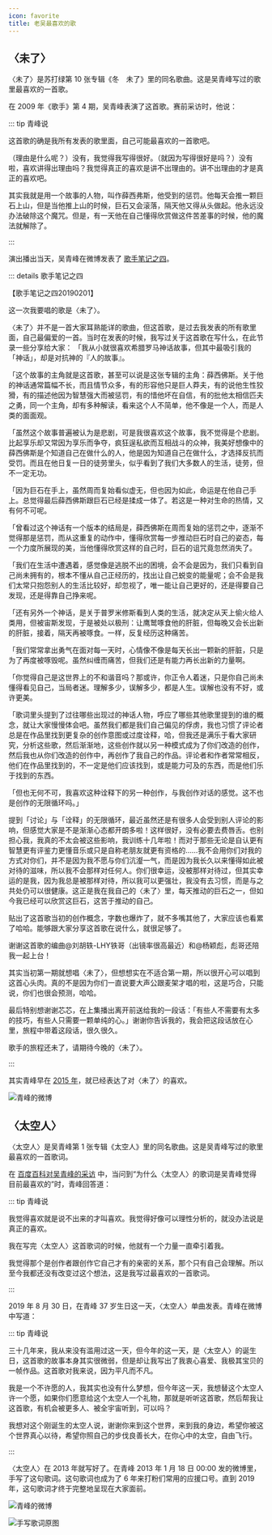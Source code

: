```yaml
---
icon: favorite
title: 老吴最喜欢的歌
---
```


## 〈未了〉

〈未了〉是苏打绿第 10 张专辑《冬　未了》里的同名歌曲。这是吴青峰写过的歌里最喜欢的一首歌。

在 2009 年《歌手》第 4 期，吴青峰表演了这首歌。赛前采访时，他说：

::: tip 青峰说

这首歌的确是我所有发表的歌里面，自己可能最喜欢的一首歌吧。

（理由是什么呢？）没有，我觉得我写得很好。（就因为写得很好是吗？）没有啦，喜欢讲得出理由吗？我觉得真正的喜欢是讲不出理由的。讲不出理由的才是真正的喜欢吧。

其实我就是用一个故事的人物，叫作薛西弗斯，他受到的惩罚。他每天会推一颗巨石上山，但是当他推上山的时候，巨石又会滚落，隔天他又得从头做起。他永远没办法破除这个魔咒。但是，有一天他在自己懂得欣赏做这件苦差事的时候，他的魔法就解除了。

:::

<BiliBili bvid="BV1fJ411v7Zo" width="75%" />

演出播出当天，吴青峰在微博发表了 [歌手笔记之四](https://weibo.com/1822796164/HeGx6cQjc)。

::: details 歌手笔记之四

【歌手笔记之四20190201】

这一次我要唱的歌是〈未了〉。

〈未了〉并不是一首大家耳熟能详的歌曲，但这首歌，是过去我发表的所有歌里面，自己最偏爱的一首。当时在发表的时候，我写过关于这首歌在写什么，在此节录一些分享给大家：
「我从小就很喜欢希腊罗马神话故事，但其中最吸引我的「神话」，却是对抗神的『人的故事』。

「这个故事的主角就是这首歌，甚至可以说是这张专辑的主角：薛西佛斯。关于他的神话通常篇幅不长，而且情节众多，有的形容他只是巨人莽夫，有的说他生性狡猾，有的描述他因为智慧强大而被惩罚，有的惜他坏在自信，有的批他太相信匹夫之勇，同一个主角，却有多种解读，看来这个人不简单，他不像是一个人，而是人类的面面观。

「虽然这个故事普遍被认为是悲剧，可是我很喜欢这个故事，我不觉得是个悲剧。比起享乐却又常因为享乐而争夺，疯狂逞私欲而互相战斗的众神，我美好想像中的薛西佛斯是个知道自己在做什么的人，他是因为知道自己在做什么，才选择反抗而受罚。而且在他日复一日的徒劳里头，似乎看到了我们大多数人的生活，徒劳，但不一定无功。

「因为巨石在手上，虽然周而复始看似虚无，但也因为如此，命运是在他自己手上。总觉得最后薛西佛斯跟巨石已经是揉成一体了。若这是一种对生命的热情，又有何不可呢。

「曾看过这个神话有一个版本的结局是，薛西佛斯在周而复始的惩罚之中，逐渐不觉得那是惩罚，而从这重复的动作中，懂得欣赏每一步推动巨石时自己的姿态，每一个力度所展现的美，当他懂得欣赏这样的自己时，巨石的诅咒竟忽然消失了。

「我们在生活中遭遇着，感觉像是逃脱不出的困境，会不会是因为，我们只看到自己尚未拥有的，根本不懂从自己正经历的，找出让自己蜕变的能量呢；会不会是我们太常只抱怨别人的生活比较好，却忽视了，唯一能让自己更好的，还是得要自己发现，还是得靠自己挣来呢。

「还有另外一个神话，是关于普罗米修斯看到人类的生活，就决定从天上偷火给人类用，但被宙斯发现，于是被处以极刑：让鹰鹫啄食他的肝脏，但每晚又会长出新的肝脏，接着，隔天再被啄食。一样，反复经历这种痛苦。

「我们常常拿出勇气在面对每一天时，心情像不像是每天长出一颗新的肝脏，只是为了再度被啄毁呢。虽然纠缠而痛苦，但我们还是有能力再长出新的力量啊。

「你觉得自己是这世界上的不和谐音吗？那或许，你正令人着迷，只是你自己尚未懂得看见自己，当局者迷。理解多少，误解多少，都是人生。误解也没有不好，或许更美。

「歌词里头提到了过往哪些出现过的神话人物，呼应了哪些其他歌里提到的谁的概念，就让大家慢慢体会吧。虽然我们都是我们自己偏见的俘虏，我也习惯了评论者总是在作品里找到更复杂的创作意图或过度诠释，哈，但我还是满乐于看大家研究，分析这些歌，然后渐渐地，这些创作就以另一种模式成为了你们改造的创作，然后我也从你们改造的创作中，再创作了我自己的作品。评论者和作者常常相反，他们在作品里找到的，不一定是他们应该找到，或是能力可及的东西，而是他们乐于找到的东西。

「但也无何不可，我喜欢这种诠释下的另一种创作，与我创作对话的感觉。这不也是创作的无限循环吗。」

提到「讨论」与「诠释」的无限循环，最近虽然还是有很多人会受到别人评论的影响，但感觉大家是不是渐渐心态都开朗多啦！这样很好，没有必要去费唇舌。也别担心我，我真的不太会被这些影响，我训练十几年啦！而对于那些无论是自认更有智慧更有评鉴力更懂音乐或只是自称老朋友就更有资格的……我不会用你们对我的方式对你们，并不是因为我不愿与你们沆瀣一气，而是因为我长久以来懂得如此被对待的滋味，所以我不会那样对任何人。你们很幸运，没被那样对待过，但其实幸运的是我，因为我总是被那样对待，所以我可以更强壮，我没有去习惯，而是与之共处仍可以很健康。这正是我在我自己的〈未了〉里，每天推动的巨石之一，但如今我已经可以欣赏这巨石，这苦于推动的自己。

贴出了这首歌当初的创作概念，字数也爆炸了，就不多嘴其他了，大家应该也看累了哈哈。能够跟大家分享这首歌在说什么，就很足够了。

谢谢这首歌的编曲@刘胡轶-LHY铁哥（出镜率很高最近）和@杨颖彪，彪哥还陪我一起上台！

其实当初第一期就想唱〈未了〉，但想想实在不适合第一期，所以很开心可以唱到这首心头肉。真的不是因为你们一直说要大声公跟麦架才唱的啦，这是巧合，只能说，你们也很会预测，哈哈。

最后特别想谢谢芯芯，在上集播出离开前送给我的一段话：「有些人不需要有太多的技巧，有些人只需要一颗单纯的心。」谢谢你告诉我的，我会把这段话放在心里，旅程中带着这段话，很久很久。

歌手的旅程还未了，请期待今晚的〈未了〉。

:::

其实青峰早在 [2015 年](https://weibo.com/1822796164/D7w0w2HG0)，就已经表达了对〈未了〉的喜欢。

![青峰的微博](https://cdn.jsdelivr.net/gh/kaluojushi/sodaguide@picbed/wiki/weiliao.png)

## 〈太空人〉

〈太空人〉是吴青峰第 1 张专辑《太空人》里的同名歌曲。这是吴青峰写过的歌里最喜欢的一首歌词。

在 [百度百科对吴青峰的采访](https://haokan.baidu.com/v?pd=wisenatural&vid=1898884226580959532) 中，当问到“为什么〈太空人〉的歌词是吴青峰觉得目前最喜欢的”时，青峰回答道：

::: tip 青峰说

我觉得喜欢就是说不出来的才叫喜欢。我觉得好像可以理性分析的，就没办法说是真正的喜欢。

我在写完〈太空人〉这首歌词的时候，他就有一个力量一直牵引着我。

我觉得那个是创作者跟创作它自己才有的亲密的关系，那个只有自己会理解。所以至今我都还没有改变过这个想法，这是我写过最喜欢的一首歌词。

:::

2019 年 8 月 30 日，在青峰 37 岁生日这一天，〈太空人〉单曲发表。青峰在微博中写道：

::: tip 青峰说

三十几年来，我从来没有滥用过这一天，但今年的这一天，是〈太空人〉的诞生日，这首歌的故事本身其实很微弱，但是却让我写出了我衷心喜爱、我极其宝贝的一帧作品。这首歌对我来说，因为平凡而不凡。

我是一个不许愿的人，我其实也没有什么梦想，但今年这一天，我想替这个太空人许一个愿，如果你们愿意给这个太空人一个礼物，那就是听听这首歌，然后帮我让这首歌，有机会被更多人、被全宇宙听到，可以吗？

我想对这个刚诞生的太空人说，谢谢你来到这个世界，来到我的身边，希望你被这个世界真心以待，希望你照自己的步伐良善长大，在你心中的太空，自由飞行。

:::

〈太空人〉在 2013 年就写好了。在青峰 2013 年 1 月 18 日 00:00 发的微博里，手写了这句歌词。这句歌词也成为了 6 年来打粉们常用的应援口号。直到 2019 年，这句歌词才终于完整地呈现在大家面前。

![青峰的微博](https://cdn.jsdelivr.net/gh/kaluojushi/sodaguide@picbed/wiki/taikongren1.jpg)

![手写歌词原图](https://cdn.jsdelivr.net/gh/kaluojushi/sodaguide@picbed/wiki/taikongren2.jpg)
